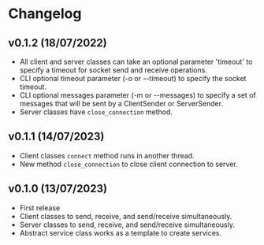 # Changelog

## v0.1.2 (18/07/2022)
- All client and server classes can take an optional parameter 'timeout' to specify a timeout for
socket send and receive operations.
- CLI optional timeout parameter (-o or --timeout) to specify the socket timeout.
- CLI optional messages parameter (-m or --messages) to specify a set of messages
that will be sent by a ClientSender or ServerSender.
- Server classes have `close_connection` method.

## v0.1.1 (14/07/2023)
- Client classes `connect` method runs in another thread.
- New method `close_connection` to close client connection to server.

## v0.1.0 (13/07/2023)

- First release
- Client classes to send, receive, and send/receive simultaneously.
- Server classes to send, receive, and send/receive simultaneously.
- Abstract service class works as a template to create services.
